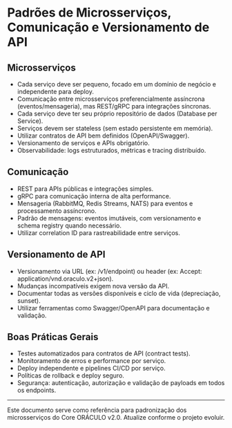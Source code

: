 # Padrões de Microsserviços, Comunicação e Versionamento de API

## Microsserviços
- Cada serviço deve ser pequeno, focado em um domínio de negócio e independente para deploy.
- Comunicação entre microsserviços preferencialmente assíncrona (eventos/mensageria), mas REST/gRPC para integrações síncronas.
- Cada serviço deve ter seu próprio repositório de dados (Database per Service).
- Serviços devem ser stateless (sem estado persistente em memória).
- Utilizar contratos de API bem definidos (OpenAPI/Swagger).
- Versionamento de serviços e APIs obrigatório.
- Observabilidade: logs estruturados, métricas e tracing distribuído.

## Comunicação
- REST para APIs públicas e integrações simples.
- gRPC para comunicação interna de alta performance.
- Mensageria (RabbitMQ, Redis Streams, NATS) para eventos e processamento assíncrono.
- Padrão de mensagens: eventos imutáveis, com versionamento e schema registry quando necessário.
- Utilizar correlation ID para rastreabilidade entre serviços.

## Versionamento de API
- Versionamento via URL (ex: /v1/endpoint) ou header (ex: Accept: application/vnd.oraculo.v2+json).
- Mudanças incompatíveis exigem nova versão da API.
- Documentar todas as versões disponíveis e ciclo de vida (depreciação, sunset).
- Utilizar ferramentas como Swagger/OpenAPI para documentação e validação.

## Boas Práticas Gerais
- Testes automatizados para contratos de API (contract tests).
- Monitoramento de erros e performance por serviço.
- Deploy independente e pipelines CI/CD por serviço.
- Políticas de rollback e deploy seguro.
- Segurança: autenticação, autorização e validação de payloads em todos os endpoints.

---

Este documento serve como referência para padronização dos microsserviços do Core ORÁCULO v2.0. Atualize conforme o projeto evoluir.
